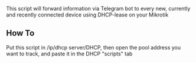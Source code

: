 This script will forward information via Telegram bot to every new, currently and recently connected device using DHCP-lease on your Mikrotik

## How To  ##
Put this script in /ip/dhcp server/DHCP, then open the pool address you want to track, and paste it in the DHCP "scripts" tab
